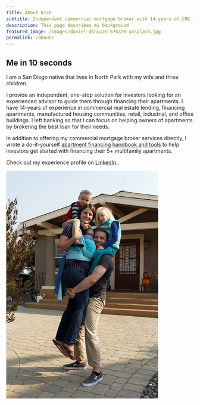 ```yaml
---
title: About Nick
subtitle: Independent commercial mortgage broker with 14-years of CRE lending experience
description: This page describes my background
featured_image: /images/daniel-dinuzzo-676370-unsplash.jpg
permalink: /about/
---
```


## Me in 10 seconds

I am a San Diego native that lives in North Park with my wife and three children.

I provide an independent, one-stop solution for investors looking for an experienced advisor to guide them through financing their apartments. I have 14-years of experience in commercial real estate lending, financing apartments, manufactured housing communities, retail, industrial, and office buildings. I left banking so that I can focus on helping owners of apartments by brokering the best loan for their needs.

In addition to offering my commercial mortgage broker services directly, I wrote a do-it-yourself <a href="/project" class="js-no-ajax">apartment financing handbook and tools</a> to help investors get started with financing their 5+ multifamily apartments. 

Check out my experience profile on <a href="https://www.linkedin.com/in/nicholasschoch" target="_blank" rel="noopener">LinkedIn <i class="fab fa-linkedin"></i></a>.
<br>

<div class="gallery--on" data-columns="4">
	<img src="/images/family-2018.jpg">
</div>



